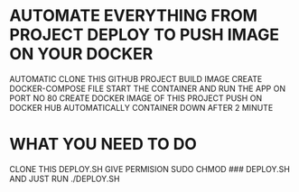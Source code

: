 # AUTOMATE EVERYTHING FROM PROJECT DEPLOY TO PUSH IMAGE ON YOUR DOCKER <br>

AUTOMATIC CLONE THIS GITHUB PROJECT 
BUILD IMAGE CREATE DOCKER-COMPOSE FILE
START THE CONTAINER AND RUN THE APP ON PORT NO 80 
CREATE DOCKER IMAGE OF THIS PROJECT 
PUSH ON DOCKER HUB 
AUTOMATICALLY CONTAINER DOWN AFTER 2 MINUTE

# WHAT YOU NEED TO DO

CLONE THIS DEPLOY.SH
GIVE PERMISION SUDO CHMOD ### DEPLOY.SH
AND JUST RUN ./DEPLOY.SH
